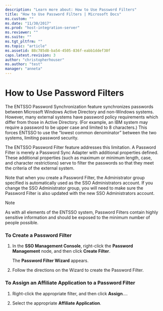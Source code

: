 ```yaml
---
description: "Learn more about: How to Use Password Filters"
title: "How to Use Password Filters | Microsoft Docs"
ms.custom: ""
ms.date: "11/30/2017"
ms.prod: "host-integration-server"
ms.reviewer: ""
ms.suite: ""
ms.tgt_pltfrm: ""
ms.topic: "article"
ms.assetid: 88c785d8-ba54-4505-836f-eabb1ddef30f
caps.latest.revision: 3
author: "christopherhouser"
ms.author: "test"
manager: "anneta"
---
```

# How to Use Password Filters
The ENTSSO Password Synchronization feature synchronizes passwords between Microsoft Windows Active Directory and non-Windows systems. However, many external systems have password policy requirements which differ from those in Active Directory. (For example, an IBM system may require a password to be upper case and limited to 8 characters.) This forces ENTSSO to use the “lowest common denominator” between the two systems, limiting password security.  
  
 The ENTSSO Password Filter feature addresses this limitation. A Password Filter is merely a Password Sync Adapter with additional properties defined. These additional properties (such as maximum or minimum length, case, and character restrictions) serve to filter the passwords so that they meet the criteria of the external system.  
  
 Note that when you create a Password Filter, the Administrator group specified is automatically used as the SSO Administrators account. If you change the SSO Administrator group, you will need to make sure the Password Filter is also updated with the new SSO Administrators account.  
  
> [!NOTE]
>  As with all elements of the ENTSSO system, Password Filters contain highly sensitive information and should be exposed to the minimum number of people possible.  
  
### To Create a Password Filter  
  
1.  In the **SSO Management Console**, right-click the **Password Management** node, and then click **Create Filter**.  
  
     The **Password Filter Wizard** appears.  
  
2.  Follow the directions on the Wizard to create the Password Filter.  
  
### To Assign an Affiliate Application to a Password Filter  
  
1.  Right-click the appropriate filter, and then click **Assign**….  
  
2.  Select the appropriate **Affiliate Application**.
